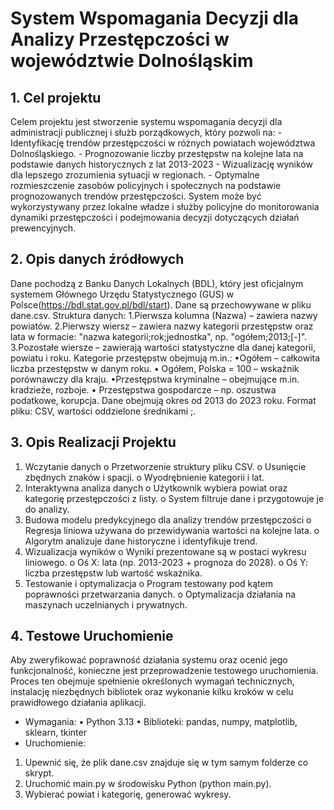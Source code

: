 # System Wspomagania Decyzji dla Analizy Przestępczości w województwie Dolnośląskim
## 1. Cel projektu
Celem projektu jest stworzenie systemu wspomagania decyzji dla administracji publicznej i służb porządkowych, który pozwoli na: - Identyfikację trendów przestępczości w różnych powiatach województwa Dolnośląskiego. - Prognozowanie liczby przestępstw na kolejne lata na podstawie danych historycznych z lat 2013-2023 - Wizualizację wyników dla lepszego zrozumienia sytuacji w regionach. - Optymalne rozmieszczenie zasobów policyjnych i społecznych na podstawie prognozowanych trendów przestępczości.
System może być wykorzystywany przez lokalne władze i służby policyjne do monitorowania dynamiki przestępczości i podejmowania decyzji dotyczących działań prewencyjnych.
## 2. Opis danych źródłowych
Dane pochodzą z Banku Danych Lokalnych (BDL), który jest oficjalnym systemem Głównego Urzędu Statystycznego (GUS) w Polsce(https://bdl.stat.gov.pl/bdl/start). Dane są przechowywane w pliku dane.csv.
Struktura danych:
1.Pierwsza kolumna (Nazwa) – zawiera nazwy powiatów.
2.Pierwszy wiersz – zawiera nazwy kategorii przestępstw oraz lata w formacie: "nazwa kategorii;rok;jednostka", np. "ogółem;2013;[-]".
3.Pozostałe wiersze – zawierają wartości statystyczne dla danej kategorii, powiatu i roku.
Kategorie przestępstw obejmują m.in.:
•Ogółem – całkowita liczba przestępstw w danym roku.
• Ogółem, Polska = 100 – wskaźnik porównawczy dla kraju.
•Przestępstwa kryminalne – obejmujące m.in. kradzieże, rozboje.
• Przestępstwa gospodarcze – np. oszustwa podatkowe, korupcja.
Dane obejmują okres od 2013 do 2023 roku.
Format pliku: CSV, wartości oddzielone średnikami ;.
## 3. Opis Realizacji Projektu
1. Wczytanie danych
o Przetworzenie struktury pliku CSV.
o Usunięcie zbędnych znaków i spacji.
o Wyodrębnienie kategorii i lat.
2. Interaktywna analiza danych
o Użytkownik wybiera powiat oraz kategorię przestępczości z listy.
o System filtruje dane i przygotowuje je do analizy.
3. Budowa modelu predykcyjnego dla analizy trendów przestępczości
o Regresja liniowa używana do przewidywania wartości na kolejne lata.
o Algorytm analizuje dane historyczne i identyfikuje trend.
4. Wizualizacja wyników
o Wyniki prezentowane są w postaci wykresu liniowego.
o Oś X: lata (np. 2013-2023 + prognoza do 2028).
o Oś Y: liczba przestępstw lub wartość wskaźnika.
5. Testowanie i optymalizacja
o Program testowany pod kątem poprawności przetwarzania danych.
o Optymalizacja działania na maszynach uczelnianych i prywatnych.
## 4. Testowe Uruchomienie
Aby zweryfikować poprawność działania systemu oraz ocenić jego funkcjonalność,
konieczne jest przeprowadzenie testowego uruchomienia. Proces ten obejmuje
spełnienie określonych wymagań technicznych, instalację niezbędnych bibliotek oraz
wykonanie kilku kroków w celu prawidłowego działania aplikacji.
- Wymagania:
• Python 3.13
• Biblioteki: pandas, numpy, matplotlib, sklearn, tkinter
- Uruchomienie:
1. Upewnić się, że plik dane.csv znajduje się w tym samym folderze co skrypt.
2. Uruchomić main.py w środowisku Python (python main.py).
3. Wybierać powiat i kategorię, generować wykresy.
